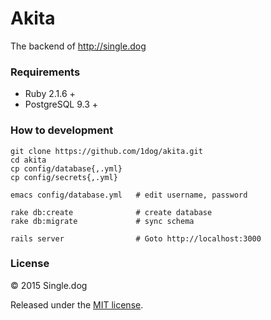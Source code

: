 # Akita

The backend of <http://single.dog>


### Requirements

- Ruby 2.1.6 +
- PostgreSQL 9.3 +


### How to development

```
git clone https://github.com/1dog/akita.git
cd akita
cp config/database{,.yml}
cp config/secrets{,.yml}

emacs config/database.yml   # edit username, password

rake db:create              # create database
rake db:migrate             # sync schema

rails server                # Goto http://localhost:3000

```


### License

© 2015 Single.dog

Released under the [MIT license](http://www.opensource.org/licenses/MIT).
